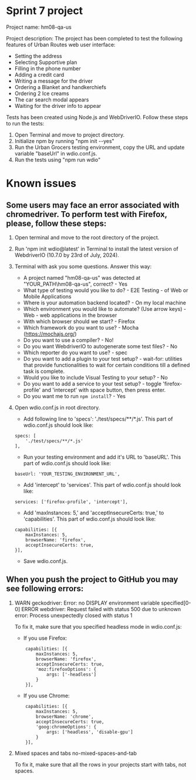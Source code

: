 # Sprint 7 project

Project name: 
hm08-qa-us

Project description: 
The project has been completed to test the following features of Urban Routes web user interface:

- Setting the address
- Selecting Supportive plan
- Filling in the phone number
- Adding a credit card
- Writing a message for the driver
- Ordering a Blanket and handkerchiefs
- Ordering 2 Ice creams
- The car search modal appears
- Waiting for the driver info to appear

Tests has been created using Node.js and WebDriverIO. 
Follow these steps to run the tests:
1) Open Terminal and move to project directory.
2) Initialize npm by running "npm init --yes"
3) Run the Urban Grocers testing environment, copy the URL and update variable "baseUrl" in wdio.conf.js.
4) Run the tests using "npm run wdio"

# Known issues

## Some users may face an error associated with chromedriver. To perform test with Firefox, please, follow these steps:
1. Open terminal and move to the root directory of the project.
2. Run 'npm init wdio@latest' in Terminal to install the latest version of WebdriverIO (10.7.0 by 23rd of July, 2024).
3. Terminal with ask you some questions. Answer this way:
    - A project named "hm08-qa-us" was detected at "YOUR_PATH\hm08-qa-us", correct? - Yes
    - What type of testing would you like to do? - E2E Testing - of Web or Mobile Applications
    - Where is your automation backend located? - On my local machine
    - Which environment you would like to automate? (Use arrow keys) - Web - web applications in the browser
    - With which browser should we start? - Firefox
    - Which framework do you want to use? - Mocha (https://mochajs.org/)
    - Do you want to use a compiler? - No!
    - Do you want WebdriverIO to autogenerate some test files? - No
    - Which reporter do you want to use? - spec
    - Do you want to add a plugin to your test setup? - wait-for: utilities that provide functionalities to wait for certain conditions till a defined task is complete.
    - Would you like to include Visual Testing to your setup? - No
    - Do you want to add a service to your test setup? - toggle 'firefox-profile' and 'intercept' with space button, then press enter.
    - Do you want me to run `npm install`? - Yes
4. Open wdio.conf.js in root directory.
    - Add following line to 'specs': './test/specs/**/*.js'. This part of wdio.conf.js should look like:
    ```
    specs: [
        './test/specs/**/*.js'
    ],
    ```

    - Run your testing environment and add it's URL to 'baseURL'. This part of wdio.conf.js should look like:

    ```
   baseUrl: 'YOUR_TESTING_ENVIRONMENT_URL',
    ```

    - Add 'intercept' to 'services'. This part of wdio.conf.js should look like:

    ```
   services: ['firefox-profile', 'intercept'],
    ```

    - Add 'maxInstances: 5,' and 'acceptInsecureCerts: true,' to 'capabilities'. This part of wdio.conf.js should look like:
    ```
    capabilities: [{
        maxInstances: 5,
        browserName: 'firefox',
        acceptInsecureCerts: true,
    }],
    ```
    - Save wdio.conf.js.

## When you push the project to GitHub you may see following errors:

1.  WARN geckodriver: Error: no DISPLAY environment variable specified[0-0] 
    ERROR webdriver: Request failed with status 500 due to unknown error: Process unexpectedly closed with status 1

    To fix it, make sure that you specified headless mode in wdio.conf.js:
    - If you use Firefox:

    ```
        capabilities: [{
            maxInstances: 5,
            browserName: 'firefox',
            acceptInsecureCerts: true,
            'moz:firefoxOptions': {
                args: ['-headless']
            }
        }],
    ```

    - If you use Chrome:

    ```
        capabilities: [{
            maxInstances: 5,
            browserName: 'chrome',
            acceptInsecureCerts: true,
            'goog:chromeOptions': {
                args: ['headless', 'disable-gpu']
            }
        }],
    ```

2.  Mixed spaces and tabs  no-mixed-spaces-and-tab

    To fix it, make sure that all the rows in your projects start with tabs, not spaces.
